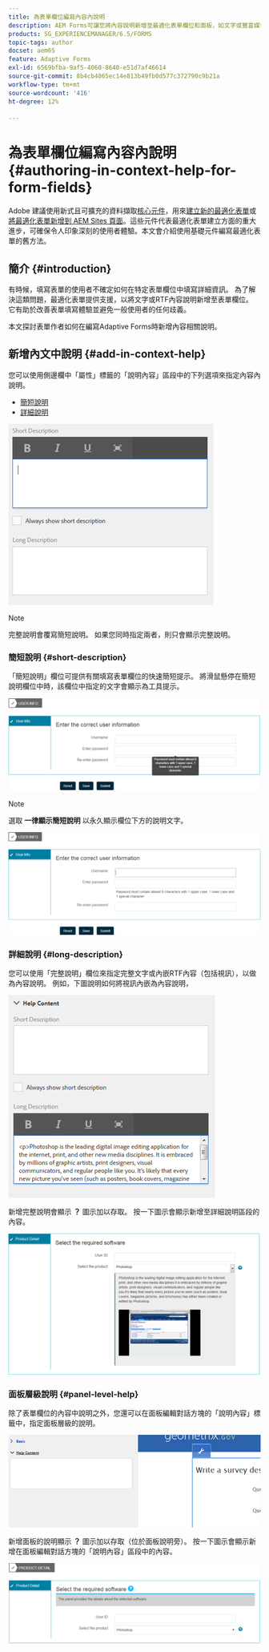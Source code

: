 ```yaml
---
title: 為表單欄位編寫內容內說明
description: AEM Forms可讓您將內容說明新增至最適化表單欄位和面板，如文字或豐富媒體（包括影片）。
products: SG_EXPERIENCEMANAGER/6.5/FORMS
topic-tags: author
docset: aem65
feature: Adaptive Forms
exl-id: 6569bfba-9af5-4060-8640-e51d7af46614
source-git-commit: 8b4cb4065ec14e813b49fb0d577c372790c9b21a
workflow-type: tm+mt
source-wordcount: '416'
ht-degree: 12%

---
```


# 為表單欄位編寫內容內說明{#authoring-in-context-help-for-form-fields}

<span class="preview">Adobe 建議使用新式且可擴充的資料擷取[核心元件](https://experienceleague.adobe.com/docs/experience-manager-core-components/using/adaptive-forms/introduction.html)，用來[建立新的最適化表單](/help/forms/using/create-an-adaptive-form-core-components.md)或[將最適化表單新增到 AEM Sites 頁面](/help/forms/using/create-or-add-an-adaptive-form-to-aem-sites-page.md)。這些元件代表最適化表單建立方面的重大進步，可確保令人印象深刻的使用者體驗。本文會介紹使用基礎元件編寫最適化表單的舊方法。</span>

## 簡介 {#introduction}

有時候，填寫表單的使用者不確定如何在特定表單欄位中填寫詳細資訊。 為了解決這類問題，最適化表單提供支援，以將文字或RTF內容說明新增至表單欄位。 它有助於改善表單填寫體驗並避免一般使用者的任何歧義。

本文探討表單作者如何在編寫Adaptive Forms時新增內容相關說明。

## 新增內文中說明 {#add-in-context-help}

您可以使用側邊欄中「屬性」標籤的「說明內容」區段中的下列選項來指定內容內說明。

* [簡短說明](../../forms/using/authoring-in-field-help.md#p-short-description-p)
* [詳細說明](../../forms/using/authoring-in-field-help.md#p-long-description-p)

![表單欄位的內容中說明](assets/descriptions.png)

>[!NOTE]
>
>完整說明會覆寫簡短說明。 如果您同時指定兩者，則只會顯示完整說明。

### 簡短說明 {#short-description}

「簡短說明」欄位可提供有關填寫表單欄位的快速簡短提示。 將滑鼠懸停在簡短說明欄位中時，該欄位中指定的文字會顯示為工具提示。

![為表單欄位新增內容內說明的簡短說明](assets/tooltip.png)

>[!NOTE]
>
>選取 **一律顯示簡短說明** 以永久顯示欄位下方的說明文字。

![欄位下方的永久簡短內容說明](assets/short1.png)

### 詳細說明 {#long-description}

您可以使用「完整說明」欄位來指定完整文字或內嵌RTF內容（包括視訊），以做為內容說明。 例如，下圖說明如何將視訊內嵌為內容說明，

![新增多媒體作為表單欄位的內容內說明](assets/long-descriptions.png)

新增完整說明會顯示 **？** 圖示加以存取。 按一下圖示會顯示新增至詳細說明區段的內容。

![多媒體內容說明範例](assets/photoshop.png)

### 面板層級說明 {#panel-level-help}

除了表單欄位的內容中說明之外，您還可以在面板編輯對話方塊的「說明內容」標籤中，指定面板層級的說明。

![新增表單面板的內容內說明](assets/panel-level-help.png)

新增面板的說明顯示 **？** 圖示加以存取（位於面板說明旁）。 按一下圖示會顯示新增在面板編輯對話方塊的「說明內容」區段中的內容。

![表單面板層級的內容中說明範例](assets/photoshop-1.png)
